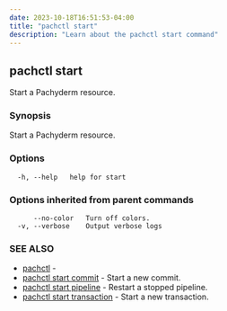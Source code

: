 ```yaml
---
date: 2023-10-18T16:51:53-04:00
title: "pachctl start"
description: "Learn about the pachctl start command"
---
```


## pachctl start

Start a Pachyderm resource.

### Synopsis

Start a Pachyderm resource.

### Options

```
  -h, --help   help for start
```

### Options inherited from parent commands

```
      --no-color   Turn off colors.
  -v, --verbose    Output verbose logs
```

### SEE ALSO

* [pachctl](../pachctl)	 - 
* [pachctl start commit](../pachctl_start_commit)	 - Start a new commit.
* [pachctl start pipeline](../pachctl_start_pipeline)	 - Restart a stopped pipeline.
* [pachctl start transaction](../pachctl_start_transaction)	 - Start a new transaction.

